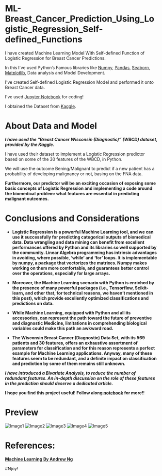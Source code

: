 # ML-Breast_Cancer_Prediction_Using_Logistic_Regression_Self-defined_Functions

I have created Machine Learning Model With Self-defined Function of Logistic Regression for Breast Cancer Predictions.

In this I've used Python’s Famous libraries like [Numpy](), [Pandas](), [Seaborn](), [Matplotlib](), Data analysis and Model Development.

I've created Self-defined Logistic Regression Model and performed it onto Breast Cancer data.

I've used [Jupyter Notebook](https://jupyter.org/) for coding!

I obtained the Dataset from [Kaggle](https://www.kaggle.com/uciml/breast-cancer-wisconsin-data).

# About Data and Model

***I have used the “Breast Cancer Wisconsin (Diagnostic)” (WBCD) dataset, provided by the Kaggle.***

I have used their dataset to implement a Logistic Regression predictor based on some of the 30 features of the WBCD, in Python. 

We will use the outcome Bening/Malignant to predict if a new patient has a probability of developing malignancy or not, basing on the FNA data. 

**Furthermore, our predictor will be an exciting occasion of exposing some basic concepts of Logistic Regression and implementing a code around the biomedical problem: what features are essential in predicting malignant outcomes.**

# Conclusions and Considerations

* **Logistic Regression is a powerful Machine Learning tool, and we can use it successfully for predicting categorical outputs of biomedical data. Data wrangling and data mining can benefit from excellent performances offered by Python and its libraries so well supported by the community. Linear Algebra programming has intrinsic advantages in avoiding, where possible, ‘while’ and ‘for’ loops. It is implementable by numpy, a package that vectorizes the matrixes. Numpy makes working on them more comfortable, and guarantees better control over the operations, especially for large arrays.**

* **Moreover, the Machine Learning scenario with Python is enriched by the presence of many powerful packages (i.e., Tensorflow, Scikit-learn, and other that, for technical reasons, we haven’t mentioned in this post), which provide excellently optimized classifications and predictions on data.**

* **While Machine Learning, equipped with Python and all its accessories, can represent the path toward the future of preventive and diagnostic Medicine, limitations in comprehending biological variables could make this path an awkward road.**

* **The Wisconsin Breast Cancer (Diagnostic) Data Set, with its 569 patients and 30 features, offers an exhaustive assortment of parameters for classification and for this reason represents a perfect example for Machine Learning applications. Anyway, many of these features seem to be redundant, and a definite impact on classification and prediction by some of them remains still unknown.**

***I have introduced a Bivariate Analysis, to reduce the number of redundant features. An in-depth discussion on the role of these features in the prediction should deserve a dedicated article.***

**I hope you find this project useful! Follow along [notebook](https://github.com/Anuragtsl/ML-Breast_Cancer_Prediction_Using_Logistic_Regression_Self-defined_Functions/blob/main/Breast%20Cancer%20Prediction%20Using%20Logistic%20Regression%20Using%20Self-defined%20Functions.ipynb) for more!!**

# Preview

![Image1](https://github.com/Anuragtsl/ML-Breast_Cancer_Prediction_Using_Logistic_Regression_Self-defined_Functions/blob/main/Images/1.png)
![Image2](https://github.com/Anuragtsl/ML-Breast_Cancer_Prediction_Using_Logistic_Regression_Self-defined_Functions/blob/main/Images/2.png)
![Image3](https://github.com/Anuragtsl/ML-Breast_Cancer_Prediction_Using_Logistic_Regression_Self-defined_Functions/blob/main/Images/3.png)
![Image4](https://github.com/Anuragtsl/ML-Breast_Cancer_Prediction_Using_Logistic_Regression_Self-defined_Functions/blob/main/Images/4.png)
![Image5](https://github.com/Anuragtsl/ML-Breast_Cancer_Prediction_Using_Logistic_Regression_Self-defined_Functions/blob/main/Images/5.png)

# References:
**[Machine Learning By Andrew Ng](https://www.coursera.org/learn/machine-learning)**

#Njoy!
